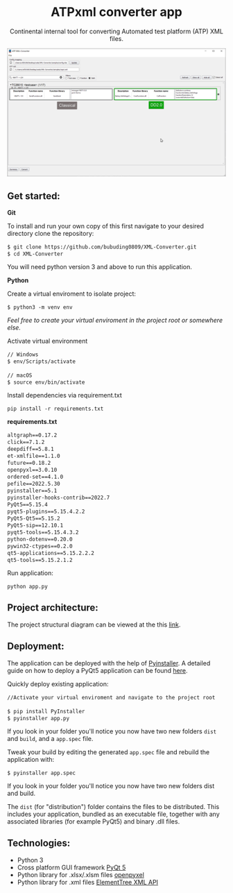 <h1 align="center">
   ATPxml converter app
</h1>
<p align="center">
  Continental internal tool for converting Automated test platform (ATP) XML files.
</p>
<img src="./media/images/teststeptranlsation.png"/>

## Get started:

**Git**

To install and run your own copy of this first navigate to your desired directory clone the repository:

```
$ git clone https://github.com/bubuding0809/XML-Converter.git
$ cd XML-Converter
```

You will need python version 3 and above to run this application.

**Python**

Create a virtual enviroment to isolate project:

```
$ python3 -m venv env
```

_Feel free to create your virtual enviroment in the project root or somewhere else._

Activate virtual environment

```
// Windows
$ env/Scripts/activate

// macOS
$ source env/bin/activate
```

Install dependencies via requirement.txt

```
pip install -r requirements.txt
```

**requirements.txt**

```
altgraph==0.17.2
click==7.1.2
deepdiff==5.8.1
et-xmlfile==1.1.0
future==0.18.2
openpyxl==3.0.10
ordered-set==4.1.0
pefile==2022.5.30
pyinstaller==5.1
pyinstaller-hooks-contrib==2022.7
PyQt5==5.15.4
pyqt5-plugins==5.15.4.2.2
PyQt5-Qt5==5.15.2
PyQt5-sip==12.10.1
pyqt5-tools==5.15.4.3.2
python-dotenv==0.20.0
pywin32-ctypes==0.2.0
qt5-applications==5.15.2.2.2
qt5-tools==5.15.2.1.2
```

Run application:

```
python app.py
```

## Project architecture:

The project structural diagram can be viewed at the this [link](https://www.figma.com/file/HLLt2wOncSbf3p58NNIHlv/ATPXML-converter-flow-chart?node-id=0%3A1).

## Deployment:

The application can be deployed with the help of [Pyinstaller](https://pyinstaller.org/en/stable/). A detailed guide on how to deploy a PyQt5 application can be found [here](https://www.pythonguis.com/tutorials/packaging-pyqt5-pyside2-applications-windows-pyinstaller/).

Quickly deploy existing application:

```
//Activate your virtual enviroment and navigate to the project root

$ pip install PyInstaller
$ pyinstaller app.py
```

If you look in your folder you'll notice you now have two new folders `dist` and `build`, and a `app.spec` file.

Tweak your build by editing the generated `app.spec` file and rebuild the application with:

```
$ pyinstaller app.spec
```

If you look in your folder you'll notice you now have two new folders dist and build.

The `dist` (for "distribution") folder contains the files to be distributed. This includes your application, bundled as an executable file, together with any associated libraries (for example PyQt5) and binary .dll files.

## Technologies:

- Python 3
- Cross platform GUI framework [PyQt 5](https://doc.qt.io/qtforpython-5/#documentation)
- Python library for .xlsx/.xlsm files [openpyxel](https://openpyxl.readthedocs.io/en/stable/)
- Python library for .xml files [ElementTree XML API](https://docs.python.org/3/library/xml.etree.elementtree.html)
